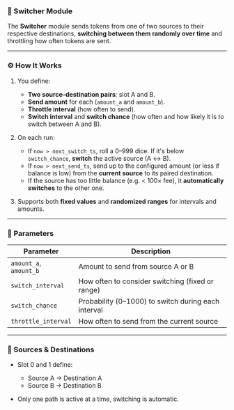 
### 🔁 Switcher Module

The **Switcher** module sends tokens from one of two sources to their respective destinations, **switching between them randomly over time** and throttling how often tokens are sent.

---

### ⚙️ How It Works

1. You define:

   * **Two source–destination pairs**: slot A and B.
   * **Send amount** for each (`amount_a` and `amount_b`).
   * **Throttle interval** (how often to send).
   * **Switch interval** and **switch chance** (how often and how likely it is to switch between A and B).

2. On each run:

   * If `now > next_switch_ts`, roll a 0–999 dice. If it's below `switch_chance`, **switch** the active source (A ↔ B).
   * If `now > next_send_ts`, send up to the configured amount (or less if balance is low) from the **current source** to its paired destination.
   * If the source has too little balance (e.g. < 100× fee), it **automatically switches** to the other one.

3. Supports both **fixed values** and **randomized ranges** for intervals and amounts.

---

### 🔢 Parameters

| Parameter              | Description                                         |
| ---------------------- | --------------------------------------------------- |
| `amount_a`, `amount_b` | Amount to send from source A or B                   |
| `switch_interval`      | How often to consider switching (fixed or range)    |
| `switch_chance`        | Probability (0–1000) to switch during each interval |
| `throttle_interval`    | How often to send from the current source           |

---

### 🔄 Sources & Destinations

* Slot 0 and 1 define:

  * Source A → Destination A
  * Source B → Destination B
* Only one path is active at a time, switching is automatic.

